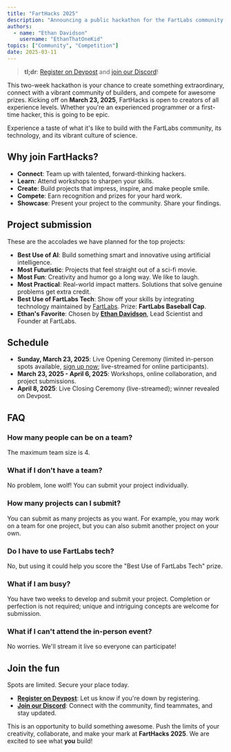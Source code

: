 ```yaml
---
title: "FartHacks 2025"
description: "Announcing a public hackathon for the FartLabs community."
authors:
  - name: "Ethan Davidson"
    username: "EthanThatOneKid"
topics: ["Community", "Competition"]
date: 2025-03-11
---
```


> **tl;dr**: [Register on Devpost][Devpost] and [join our Discord][Discord]!

This two-week hackathon is your chance to create something extraordinary,
connect with a vibrant community of builders, and compete for awesome prizes.
Kicking off on **March 23, 2025**, FartHacks is open to creators of all
experience levels. Whether you're an experienced programmer or a first-time
hacker, this is going to be epic.

Experience a taste of what it's like to build with the FartLabs community, its
technology, and its vibrant culture of science.

## Why join FartHacks?

- **Connect**: Team up with talented, forward-thinking hackers.
- **Learn**: Attend workshops to sharpen your skills.
- **Create**: Build projects that impress, inspire, and make people smile.
- **Compete**: Earn recognition and prizes for your hard work.
- **Showcase**: Present your project to the community. Share your findings.

## Project submission

These are the accolades we have planned for the top projects:

- **Best Use of AI**: Build something smart and innovative using artificial
  intelligence.
- **Most Futuristic**: Projects that feel straight out of a sci-fi movie.
- **Most Fun**: Creativity and humor go a long way. We like to laugh.
- **Most Practical**: Real-world impact matters. Solutions that solve genuine
  problems get extra credit.
- **Best Use of FartLabs Tech**: Show off your skills by integrating technology
  maintained by [FartLabs](https://fartlabs.org). Prize: **FartLabs Baseball
  Cap**.
- **Ethan's Favorite**: Chosen by [**Ethan Davidson**](https://etok.me/), Lead
  Scientist and Founder at FartLabs.

## Schedule

- **Sunday, March 23, 2025**: Live Opening Ceremony (limited in-person spots
  available, [sign up now][In-person]; live-streamed for online participants).
- **March 23, 2025 - April 6, 2025**: Workshops, online collaboration, and
  project submissions.
- **April 8, 2025**: Live Closing Ceremony (live-streamed); winner revealed on
  Devpost.

## FAQ

### How many people can be on a team?

The maximum team size is 4.

### What if I don't have a team?

No problem, lone wolf! You can submit your project individually.

### How many projects can I submit?

You can submit as many projects as you want. For example, you may work on a team
for one project, but you can also submit another project on your own.

### Do I have to use FartLabs tech?

No, but using it could help you score the "Best Use of FartLabs Tech" prize.

### What if I am busy?

You have two weeks to develop and submit your project. Completion or perfection
is not required; unique and intriguing concepts are welcome for submission.

### What if I can't attend the in-person event?

No worries. We'll stream it live so everyone can participate!

## Join the fun

Spots are limited. Secure your place today.

- **[Register on Devpost][Devpost]**: Let us know if you're down by registering.
- **[Join our Discord][Discord]**: Connect with the community, find teammates,
  and stay updated.

This is an opportunity to build something awesome. Push the limits of your
creativity, collaborate, and make your mark at **FartHacks 2025**. We are
excited to see what **you** build!

[Discord]: https://go.fart.tools/chat
[Devpost]: https://farthacks.devpost.com/
[In-person]: https://forms.gle/i3pHBr6cdDbYeFzB8
